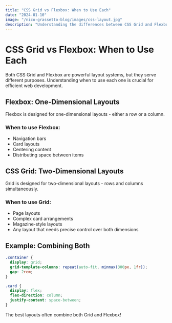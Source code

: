 ```yaml
---
title: "CSS Grid vs Flexbox: When to Use Each"
date: "2024-01-10"
image: "/nico-grassetto-blog/images/css-layout.jpg"
description: "Understanding the differences between CSS Grid and Flexbox for layout"
---
```


# CSS Grid vs Flexbox: When to Use Each

Both CSS Grid and Flexbox are powerful layout systems, but they serve different purposes. Understanding when to use each one is crucial for efficient web development.

## Flexbox: One-Dimensional Layouts

Flexbox is designed for one-dimensional layouts - either a row or a column.

### When to use Flexbox:
- Navigation bars
- Card layouts
- Centering content
- Distributing space between items

## CSS Grid: Two-Dimensional Layouts

Grid is designed for two-dimensional layouts - rows and columns simultaneously.

### When to use Grid:
- Page layouts
- Complex card arrangements
- Magazine-style layouts
- Any layout that needs precise control over both dimensions

## Example: Combining Both

```css
.container {
  display: grid;
  grid-template-columns: repeat(auto-fit, minmax(300px, 1fr));
  gap: 2rem;
}

.card {
  display: flex;
  flex-direction: column;
  justify-content: space-between;
}
```

The best layouts often combine both Grid and Flexbox!
